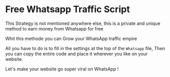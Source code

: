 # Free Whatsapp Traffic Script

This Strategy is not mentioned anywhere else, this is a private and unique method to earn money from Whatsapp for free

Whit this methode you can Grow your WhatsApp traffic empire 

All you have to do is to fill in the settings at the top of the <code>Whatsapp</code> file,
Then you can copy the entire code and place it wherever you like on your website.

Let's make your website go super viral on WhatsApp !
